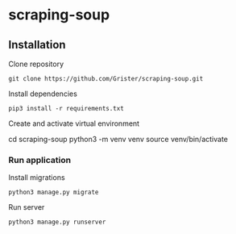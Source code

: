 # scraping-soup

## Installation

Clone repository
```
git clone https://github.com/Grister/scraping-soup.git
```

Install dependencies
```
pip3 install -r requirements.txt 
```
Create and activate virtual environment

cd scraping-soup
python3 -m venv venv
source venv/bin/activate

### Run application

Install migrations
```
python3 manage.py migrate
```
Run server
```
python3 manage.py runserver
```
